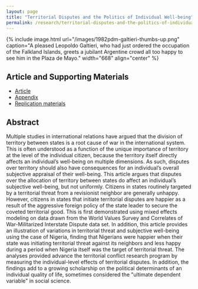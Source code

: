 ```yaml
---
layout: page
title: "Territorial Disputes and the Politics of Individual Well-being"
permalink: /research/territorial-disputes-and-the-politics-of-individual-well-being/
---
```


{% include image.html url="/images/1982pdm-galtieri-thumbs-up.png" caption="A pleased Leopoldo Galtieri, who had just ordered the occupation of the Falkland Islands, greets a jubilant Argentine crowd all too happy to see him in the Plaza de Mayo." width="668" align="center" %}

## Article and Supporting Materials

- [Article](http://jpr.sagepub.com/content/50/6/677)
- [Appendix](https://www.dropbox.com/s/ueii3id7zk5kqfu/miller2013tdpi-appendix.pdf)
- [Replication materials](http://file.prio.no/journals/JPR/2013/50/6/Miller%202013%20replication.zip)

## Abstract

Multiple studies in international relations have argued that the division of territory between states is a root cause of war in the international system.  This is often understood as a function of the unique importance of territory at the level of the individual citizen, because the territory itself directly affects an individual’s well-being on multiple dimensions.  As such, disputes  over territory should also have consequences for an individual’s overall subjective appraisal of their well-being. This article argues that disputes over the allocation of territory between states do affect an individual’s subjective well-being, but not uniformly.  Citizens in states routinely targeted by a territorial threat from a revisionist neighbor are generally unhappy.  However, citizens in states that initiate territorial disputes are happier as a result of the aggressive foreign policy of the state leader to secure the coveted territorial good.  This is first demonstrated using mixed effects modeling on data drawn from the World Values Survey and Correlates of War-Militarized Interstate Dispute data set.  In addition, this article provides an illustration of variations in territorial threat and subjective well-being using the case of Nigeria, finding that Nigerians were happier when their state was initiating territorial threat against its neighbors and less happy during a period when Nigeria itself was the target of territorial threat.  The analyses provided advance the territorial conflict research program by measuring the individual-level effects of territorial disputes.  In addition, the findings add to a growing scholarship on the political determinants of an individual quality of life, sometimes considered the "ultimate dependent variable" in social science.
